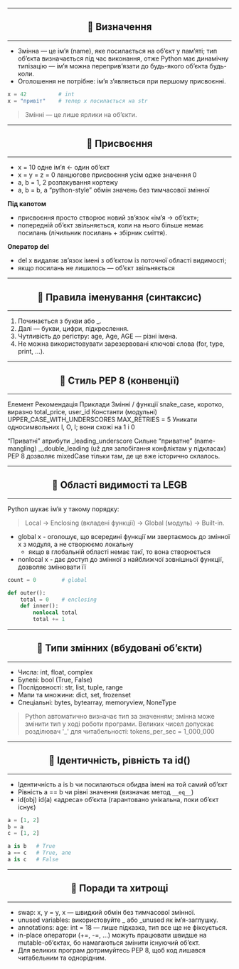 
---
## <h2 style = 'text-align:center'><b>📌 Визначення</b></h2>
---
 
* Змінна — це ім’я (name), яке посилається на об’єкт у пам’яті; тип об’єкта визначається під час виконання, отже Python має динамічну типізацію — ім’я можна переприв’язати до будь-якого об’єкта будь-коли.
* Оголошення не потрібне: ім’я з’являється при першому присвоєнні.
```python
x = 42          # int
x = "привіт"    # тепер x посилається на str
```

>Змінні — це лише ярлики на об’єкти.

---
## <h2 style = 'text-align:center'><b>📌 Присвоєння</b></h2>
---

* x = 10	одне ім’я ← один об’єкт
* x = y = z = 0	ланцюгове присвоєння усім одже значення 0
* a, b = 1, 2	розпакування кортежу
* a, b = b, a	“python-style” обмін значень без тимчасової змінної

**Під капотом**

* присвоєння просто створює новий зв’язок «ім’я → об’єкт»;
* попередній об’єкт звільняється, коли на нього більше немає посилань (лічильник посилань + збірник сміття).

**Оператор del**
* del x видаляє зв’язок імені з об’єктом із поточної області видимості;
* якщо посилань не лишилось — об’єкт звільняється

---
## <h2 style = 'text-align:center'><b>📌  Правила іменування (синтаксис)</b></h2>
---
1.	Починається з букви або _.
2.	Далі — букви, цифри, підкреслення.
3.	Чутливість до регістру: age, Age, AGE — різні імена.
4.	Не можна використовувати зарезервовані ключові слова (for, type, print, …).
---
## <h2 style = 'text-align:center'><b>📌  Стиль PEP 8 (конвенції)</b></h2>
--- 
Елемент	Рекомендація	Приклади
Змінні / функції	snake_case, коротко, виразно	total_price, user_id
Константи (модульні)	UPPER_CASE_WITH_UNDERSCORES	MAX_RETRIES = 5
Уникати	односимвольних l, O, I; вони схожі на 1 і 0 

“Приватні” атрибути	_leading_underscore	
Сильне “приватне” (name-mangling)	__double_leading (už для запобігання конфліктам у підкласах)	
PEP 8 дозволяє mixedCase тільки там, де це вже історично склалось.

---
## <h2 style = 'text-align:center'><b>📌  Області видимості та LEGB</b></h2>
--- 
Python шукає ім’я у такому порядку:
>Local → Enclosing (вкладені функції) → Global (модуль) → Built-in.


* global x - оголошує, що всередині функції ми звертаємось до змінної x з модуля, а не створюємо локальну 
    * якщо в глобальній області немає такї, то вона створюється
* nonlocal x - дає доступ до змінної з найближчої зовнішньої функції, дозволяє змінювати її

```python
count = 0        # global

def outer():
    total = 0    # enclosing
    def inner():
        nonlocal total
        total += 1
```

---
## <h2 style = 'text-align:center'><b>📌  Типи змінних (вбудовані об’єкти)</b></h2>
---

* Числа: int, float, complex
* Булеві: bool (True, False)
* Послідовності: str, list, tuple, range
* Мапи та множини: dict, set, frozenset
* Спеціальні: bytes, bytearray, memoryview, NoneType
>Python автоматично визначає тип за значенням; змінна може змінити тип у ході роботи програми. Великих чисел допускає розділювач '_' для читабельності: tokens_per_sec = 1_000_000

---
## <h2 style = 'text-align:center'><b>📌  Ідентичність, рівність та id()</b></h2>
---


* Ідентичність	a is b	чи посилаються обидва імені на той самий об’єкт
* Рівність	a == b	чи рівні значення (визначає метод `__eq__`)
* id(obj)	id(a)	«адреса» об’єкта (гарантовано унікальна, поки об’єкт існує)
```python
a = [1, 2]
b = a
c = [1, 2]

a is b   # True
a == c   # True, але
a is c   # False
```

---
## <h2 style = 'text-align:center'><b>📌  Поради та хитрощі</b></h2>
---

* swap: x, y = y, x — швидкий обмін без тимчасової змінної.
* unused variables: використовуйте _ або _unused як ім’я-заглушку.
* аnnotations: age: int = 18 — лише підказка, тип все ще не фіксується.
* іn-place оператори (+=, -=, …) можуть працювати швидше на mutable-об’єктах, бо намагаються змінити існуючий об’єкт.
* Для великих програм дотримуйтесь PEP 8, щоб код лишався читабельним та однорідним.